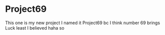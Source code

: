 # Project69

This one is my new project I named it Project69 bc I think number 69 brings Luck least I believed haha so